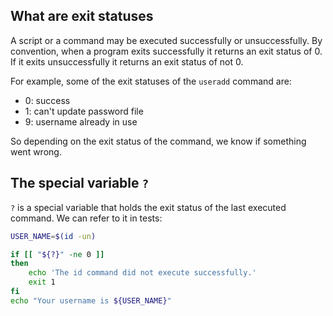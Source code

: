 ## What are exit statuses
A script or a command may be executed successfully or unsuccessfully. By convention, when a program exits successfully it returns an exit status of 0. If it exits unsuccessfully it returns an exit status of not 0.

For example, some of the exit statuses of the `useradd` command are:
- 0: success
- 1: can't update password file
- 9: username already in use

So depending on the exit status of the command, we know if something went wrong.

## The special variable `?`
`?` is a special variable that holds the exit status of the last executed command. We can refer to it in tests:
```bash
USER_NAME=$(id -un)

if [[ "${?}" -ne 0 ]]
then
    echo 'The id command did not execute successfully.'
    exit 1
fi
echo "Your username is ${USER_NAME}"
```